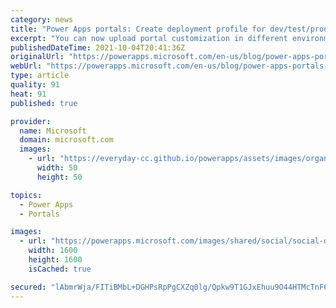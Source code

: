 ```yaml
---
category: news
title: "Power Apps portals: Create deployment profile for dev/test/prod environment using Power Apps CLI"
excerpt: "You can now upload portal customization in different environment with different set of properties using portals deployment profile. You can also create multiple deployment profiles and upload portal customization to an environment by applying the profile you want."
publishedDateTime: 2021-10-04T20:41:36Z
originalUrl: "https://powerapps.microsoft.com/en-us/blog/power-apps-portals-create-deployment-profile-for-dev-test-prod-environment-using-power-apps-cli/"
webUrl: "https://powerapps.microsoft.com/en-us/blog/power-apps-portals-create-deployment-profile-for-dev-test-prod-environment-using-power-apps-cli/"
type: article
quality: 91
heat: 91
published: true

provider:
  name: Microsoft
  domain: microsoft.com
  images:
    - url: "https://everyday-cc.github.io/powerapps/assets/images/organizations/microsoft.com-50x50.jpg"
      width: 50
      height: 50

topics:
  - Power Apps
  - Portals

images:
  - url: "https://powerapps.microsoft.com/images/shared/social/social-default-image.png"
    width: 1600
    height: 1600
    isCached: true

secured: "lAbmrWja/FITiBMbL+DGHPsRpPgCXZq0lg/Qpkw9T1GJxEhuu9O44HTMcTnF6cN725ptQEp7UYMkr8SXU+an6H3SwNBx30eo+wvcS20aO/S9R1o5B0RiUt6xU8iX4ksBVxvQcShWzOm7X4s6cS66OWDO55whZGflD+nZyyDHle1FuBuJM1tV1n5vwWgcN/FkP9/5W1MrrewoQxcn5Z34K2P/Ay76ezhNFc05m82mOqLQPrHh0fbIbi+q9TNCCjM4tCQ1DhnC1vTulmTuWnjwgDtL2E0z6XqUedhQb8y+n+dxSNZlWR/c6jf7cZvP3llHy2/8s9XZiB96/alSqSiuNEueqoXCahAukqwnFJ0Bg3U=;j2yaAE7T90LzhzHrkcqEnQ=="
---
```


